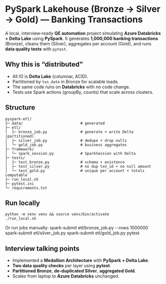 # PySpark Lakehouse (Bronze → Silver → Gold) — Banking Transactions

A local, interview‑ready **QE automation** project simulating **Azure Databricks + Delta Lake** using **PySpark**.
It generates **1,000,000 banking transactions** (Bronze), cleans them (Silver), aggregates per account (Gold),
and runs **data quality tests** with `pytest`.

## Why this is “distributed”
* All IO is **Delta Lake** (columnar, ACID).
* Partitioned by `txn_date` in Bronze for scalable loads.
* The same code runs on **Databricks** with no code change.
* Tests use Spark actions (groupBy, counts) that scale across clusters.

## Structure
    pyspark-etl/
    ├─ data/                          # generated
    ├─ etl/
    │  ├─ bronze_job.py               # generate + write Delta (partitioned)
    │  ├─ silver_job.py               # dedupe + drop nulls
    │  └─ gold_job.py                 # business aggregates
    ├─ framework/
    │  └─ spark_session.py            # SparkSession with Delta
    ├─ tests/
    │  ├─ test_bronze.py              # schema + existence
    │  ├─ test_silver.py              # no dup txn_id + no null amount
    │  └─ test_gold.py                # unique per account + totals computable
    ├─ run_local.sh
    ├─ pytest.ini
    └─ requirements.txt

## Run locally
    python -m venv venv && source venv/bin/activate
    ./run_local.sh

Or run jobs manually:
    spark-submit etl/bronze_job.py --rows 1000000
    spark-submit etl/silver_job.py
    spark-submit etl/gold_job.py
    pytest

## Interview talking points
- Implemented a **Medallion Architecture** with **PySpark + Delta Lake**.
- **Two data quality checks** per layer using **pytest**.
- **Partitioned Bronze**, **de-duplicated Silver**, **aggregated Gold**.
- Scales from laptop to **Azure Databricks** unchanged.